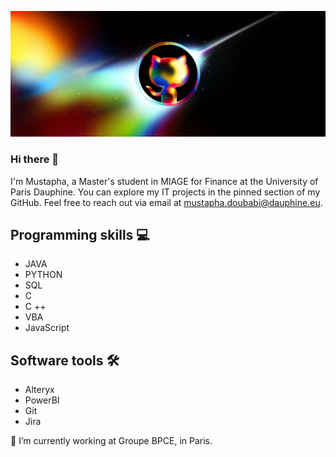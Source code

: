 ![Student](https://github.com/musdbi/musdbi/blob/main/banner.png)

### Hi there 👋
I'm Mustapha, a Master's student in MIAGE for Finance at the University of Paris Dauphine. You can explore my IT projects in the pinned section of my GitHub. Feel free to reach out via email at mustapha.doubabi@dauphine.eu.

## Programming skills 💻
* JAVA
* PYTHON
* SQL
* C
* C ++
* VBA
* JavaScript

## Software tools 🛠️
* Alteryx
* PowerBI
* Git
* Jira

🔭 I’m currently working at Groupe BPCE, in Paris.




